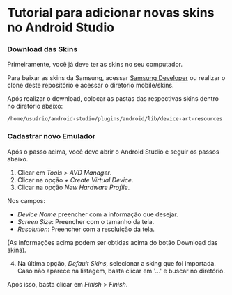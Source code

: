 # Tutorial para adicionar novas skins no Android Studio

### Download das Skins 

Primeiramente, você já deve ter as skins no seu computador. 

Para baixar as skins da Samsung, acessar [Samsung Developer](https://developer.samsung.com/galaxy-emulator-skin/overview.html) ou realizar o clone deste repositório e acessar o diretório mobile/skins.

Após realizar o download, colocar as pastas das respectivas skins dentro no diretório abaixo:

```/home/usuário/android-studio/plugins/android/lib/device-art-resources```

### Cadastrar novo Emulador

Após o passo acima, você deve abrir o Android Studio e seguir os passos abaixo.

1. Clicar em _Tools > AVD Manager_.
2. Clicar na opção _+ Create Virtual Device_.
3. Clicar na opção _New Hardware Profile_.

Nos campos:
- _Device Name_ preencher com a informação que desejar. 
- _Screen Size_: Preencher com o tamanho da tela. 
- _Resolution_: Preencher com a resoluição da tela.

(As informações acima podem ser obtidas acima do botão Download das skins).

4. Na última opção, _Default Skins_, selecionar a sking que foi importada. Caso não aparece na listagem, basta clicar em '...' e buscar no diretório.

Após isso, basta clicar em _Finish_ > _Finish_. 
